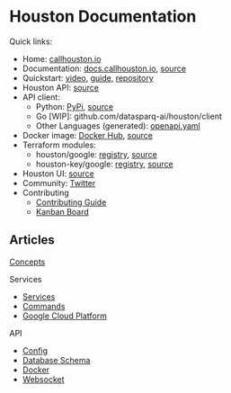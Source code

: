 
# Houston Documentation

Quick links:
- Home: [callhouston.io](https://callhouston.io)
- Documentation: [docs.callhouston.io](todo), [source](.)
- Quickstart: [video](todo), [guide](todo), [repository](https://github.com/datasparq-intelligent-products/houston-quickstart-python)
- Houston API: [source](..)
- API client:
  - Python: [PyPi](https://pypi.org/project/houston-client/), [source](https://github.com/datasparq-intelligent-products/houston-python)
  - Go [WIP]: github.com/datasparq-ai/houston/client
  - Other Languages (generated): [openapi.yaml](todo)
- Docker image: [Docker Hub](https://hub.docker.com/r/datasparq/houston), [source](../docker/Dockerfile)
- Terraform modules:
  - houston/google: [registry](https://registry.terraform.io/modules/datasparq-ai/houston/google/latest), [source](https://github.com/datasparq-ai/terraform-google-houston)
  - houston-key/google: [registry](https://registry.terraform.io/modules/datasparq-ai/houston-key/google/latest), [source](https://github.com/datasparq-ai/terraform-google-houston-key)
- Houston UI: [source](https://github.com/datasparq-ai/houston-ui)
- Community: [Twitter](https://twitter.com/callhouston_io)
- Contributing
  - [Contributing Guide](./contributing.md)
  - [Kanban Board]()


## Articles

[Concepts](./concepts.md)

Services
- [Services](services.md)
- [Commands](commands.md)
- [Google Cloud Platform](gcp.md)

API
- [Config](config.md)
- [Database Schema](database_schema.md)
- [Docker](docker.md)
- [Websocket](websocket.md)
